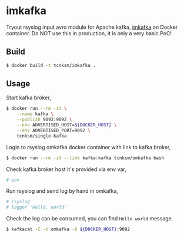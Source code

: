 # imkafka

Tryout rsyslog input avro module for Apache kafka, [imkafka](http://www.rsyslog.com/doc/master/configuration/modules/imkafka.html) on Docker container. Do NOT use this in production, it is only a very basic PoC!

## Build

```bash
$ docker build -t tcnksm/imkafka .
```

## Usage

Start kafka broker,

```bash
$ docker run --rm -it \
    --name kafka \
    --publish 9092:9092 \
    --env ADVERTISED_HOST=${DOCKER_HOST} \
    --env ADVERTISED_PORT=9092 \
    tcnksm/single-kafka
```

Login to rsyslog omkafka docker container with link to kafka broker,

```bash
$ docker run --rm -it --link kafka:kafka tcnksm/omkafka bash
```

Check kafka broker host it's provided via env var,

```bash
# env
```

Run rsyslog and send log by hand in omkafka,

```bash
# rsyslog
# logger 'Hello, world'
```

Check the log can be consumed, you can find `Hello world` message. 

```bash
$ kafkacat -C -t omkafka -b ${DOCKER_HOST}:9092
```

